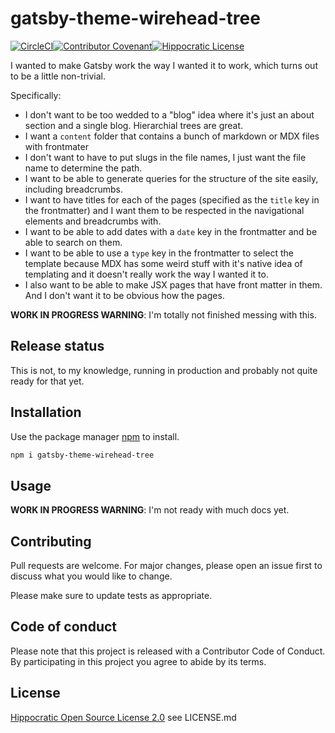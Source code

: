 # gatsby-theme-wirehead-tree

[![CircleCI](https://circleci.com/gh/wirehead/gatsby-theme-wirehead-tree.svg?style=shield)](https://circleci.com/gh/wirehead/gatsby-theme-wirehead-tree)[![Contributor Covenant](https://img.shields.io/badge/Contributor%20Covenant-v2.0%20adopted-ff69b4.svg)](code_of_conduct.md)[![Hippocratic License](https://img.shields.io/badge/license-Hippocratic%20OSL%202.0-4baaaa)](https://firstdonoharm.dev/)

I wanted to make Gatsby work the way I wanted it to work, which turns out to be a little non-trivial.

Specifically:

* I don't want to be too wedded to a "blog" idea where it's just an about section and a single blog.  Hierarchial trees are great.
* I want a `content` folder that contains a bunch of markdown or MDX files with frontmater
* I don't want to have to put slugs in the file names, I just want the file name to determine the path.
* I want to be able to generate queries for the structure of the site easily, including breadcrumbs.
* I want to have titles for each of the pages (specified as the `title` key in the frontmatter) and I want them to be respected in the navigational elements and breadcrumbs with.
* I want to be able to add dates with a `date` key in the frontmatter and be able to search on them.
* I want to be able to use a `type` key in the frontmatter to select the template because MDX has some weird stuff with it's native idea of templating and it doesn't really work the way I wanted it to.
* I also want to be able to make JSX pages that have front matter in them.  And I don't want it to be obvious how the pages.

**WORK IN PROGRESS WARNING**: I'm totally not finished messing with this.

## Release status

This is not, to my knowledge, running in production and probably not quite ready for that yet.

## Installation

Use the package manager [npm](https://https://www.npmjs.com/) to install.

```bash
npm i gatsby-theme-wirehead-tree
```

## Usage

**WORK IN PROGRESS WARNING**: I'm not ready with much docs yet.

## Contributing
Pull requests are welcome. For major changes, please open an issue first to discuss what you would like to change.

Please make sure to update tests as appropriate.

## Code of conduct

Please note that this project is released with a Contributor Code of Conduct. By participating in this project you agree to abide by its terms.

## License

[Hippocratic Open Source License 2.0](https://firstdonoharm.dev/) see LICENSE.md